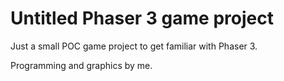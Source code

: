 # Untitled Phaser 3 game project

Just a small POC game project to get familiar with Phaser 3.

Programming and graphics by me.
